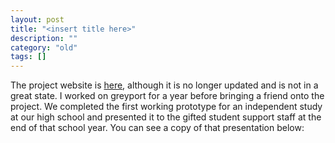 ```yaml
---
layout: post
title: "<insert title here>"
description: ""
category: "old"
tags: []
---
```



The project website is [here](http://www.greyportal.com), although it is no longer updated and is not in a great state. I worked on greyport for a year before bringing a friend onto the project. We completed the first working prototype for an independent study at our high school and presented it to the gifted student support staff at the end of that school year. You can see a copy of that presentation below:
